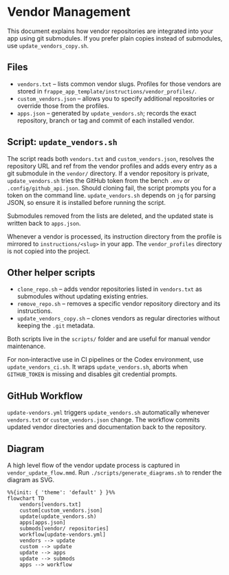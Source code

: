 # Vendor Management

This document explains how vendor repositories are integrated into your app using git submodules.
If you prefer plain copies instead of submodules, use `update_vendors_copy.sh`.

## Files

- `vendors.txt` – lists common vendor slugs. Profiles for those vendors are stored in `frappe_app_template/instructions/vendor_profiles/`.
- `custom_vendors.json` – allows you to specify additional repositories or override those from the profiles.
- `apps.json` – generated by `update_vendors.sh`; records the exact repository, branch or tag and commit of each installed vendor.

## Script: `update_vendors.sh`

The script reads both `vendors.txt` and `custom_vendors.json`, resolves the repository URL and ref from the vendor profiles and adds every entry as a git submodule in the `vendor/` directory. If a vendor repository is private, `update_vendors.sh` tries the GitHub token from the bench `.env` or `.config/github_api.json`. Should cloning fail, the script prompts you for a token on the command line. `update_vendors.sh` depends on `jq` for parsing JSON, so ensure it is installed before running the script.

Submodules removed from the lists are deleted, and the updated state is written back to `apps.json`.

Whenever a vendor is processed, its instruction directory from the profile is
mirrored to `instructions/<slug>` in your app. The `vendor_profiles` directory
is not copied into the project.

## Other helper scripts

- `clone_repo.sh` – adds vendor repositories listed in `vendors.txt` as submodules without updating existing entries.
- `remove_repo.sh` – removes a specific vendor repository directory and its instructions.
- `update_vendors_copy.sh` – clones vendors as regular directories without keeping the `.git` metadata.

Both scripts live in the `scripts/` folder and are useful for manual vendor maintenance.

For non‑interactive use in CI pipelines or the Codex environment, use
`update_vendors_ci.sh`. It wraps `update_vendors.sh`, aborts when
`GITHUB_TOKEN` is missing and disables git credential prompts.

## GitHub Workflow

`update-vendors.yml` triggers `update_vendors.sh` automatically whenever `vendors.txt` or `custom_vendors.json` change. The workflow commits updated vendor directories and documentation back to the repository.

## Diagram

A high level flow of the vendor update process is captured in `vendor_update_flow.mmd`. Run `./scripts/generate_diagrams.sh` to render the diagram as SVG.

```mermaid
%%{init: { 'theme': 'default' } }%%
flowchart TD
    vendors[vendors.txt]
    custom[custom_vendors.json]
    update(update_vendors.sh)
    apps[apps.json]
    submods[vendor/ repositories]
    workflow[update-vendors.yml]
    vendors --> update
    custom --> update
    update --> apps
    update --> submods
    apps --> workflow
```
